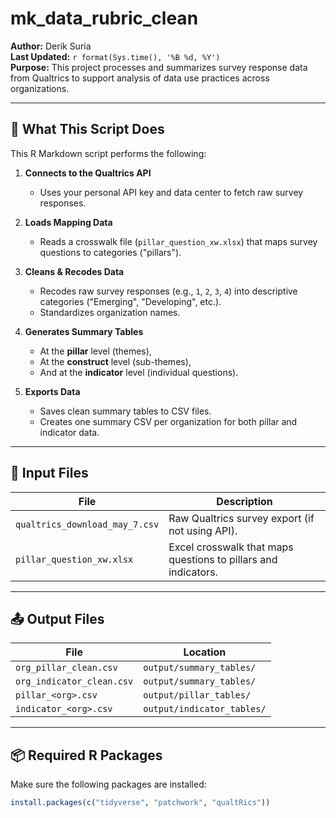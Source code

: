 # mk_data_rubric_clean

**Author:** Derik Suria  
**Last Updated:** `r format(Sys.time(), '%B %d, %Y')`  
**Purpose:** This project processes and summarizes survey response data from Qualtrics to support analysis of data use practices across organizations.

---

## 🚀 What This Script Does

This R Markdown script performs the following:

1. **Connects to the Qualtrics API**  
   - Uses your personal API key and data center to fetch raw survey responses.

2. **Loads Mapping Data**  
   - Reads a crosswalk file (`pillar_question_xw.xlsx`) that maps survey questions to categories ("pillars").

3. **Cleans & Recodes Data**  
   - Recodes raw survey responses (e.g., `1`, `2`, `3`, `4`) into descriptive categories ("Emerging", "Developing", etc.).
   - Standardizes organization names.

4. **Generates Summary Tables**  
   - At the **pillar** level (themes),
   - At the **construct** level (sub-themes),
   - And at the **indicator** level (individual questions).

5. **Exports Data**  
   - Saves clean summary tables to CSV files.
   - Creates one summary CSV per organization for both pillar and indicator data.

---

## 📂 Input Files

| File | Description |
|------|-------------|
| `qualtrics_download_may_7.csv` | Raw Qualtrics survey export (if not using API). |
| `pillar_question_xw.xlsx` | Excel crosswalk that maps questions to pillars and indicators. |

---

## 📤 Output Files

| File | Location |
|------|----------|
| `org_pillar_clean.csv` | `output/summary_tables/` |
| `org_indicator_clean.csv` | `output/summary_tables/` |
| `pillar_<org>.csv` | `output/pillar_tables/` |
| `indicator_<org>.csv` | `output/indicator_tables/` |

---

## 📦 Required R Packages

Make sure the following packages are installed:

```r
install.packages(c("tidyverse", "patchwork", "qualtRics"))
